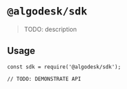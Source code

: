 # `@algodesk/sdk`

> TODO: description

## Usage

```
const sdk = require('@algodesk/sdk');

// TODO: DEMONSTRATE API
```
